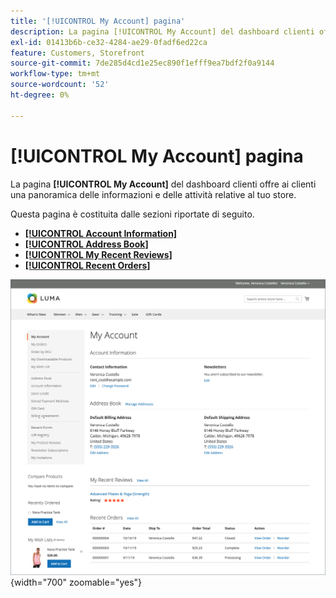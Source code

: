 ```yaml
---
title: '[!UICONTROL My Account] pagina'
description: La pagina [!UICONTROL My Account] del dashboard clienti offre ai clienti una panoramica delle informazioni e delle attività relative al tuo store.
exl-id: 01413b6b-ce32-4284-ae29-0fadf6ed22ca
feature: Customers, Storefront
source-git-commit: 7de285d4cd1e25ec890f1efff9ea7bdf2f0a9144
workflow-type: tm+mt
source-wordcount: '52'
ht-degree: 0%

---
```


# [!UICONTROL My Account] pagina

La pagina **[!UICONTROL My Account]** del dashboard clienti offre ai clienti una panoramica delle informazioni e delle attività relative al tuo store.

Questa pagina è costituita dalle sezioni riportate di seguito.

* [**[!UICONTROL Account Information]**](../customers/account-dashboard-account-information.md)
* [**[!UICONTROL Address Book]**](../customers/account-dashboard-address-book.md)
* [**[!UICONTROL My Recent Reviews]**](../merchandising-promotions/product-reviews.md#product-reviews-on-the-storefront)
* [**[!UICONTROL Recent Orders]**](../stores-purchase/orders-storefront.md#view-recently-ordered-products)

![Pagina Il mio account nella vetrina](assets/account-dashboard-my-account.png){width="700" zoomable="yes"}
